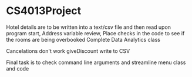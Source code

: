 # CS4013Project

Hotel details are to be written into a text/csv file and then read upon program start,
Address variable review,
Place checks in the code to see if the rooms are being overbooked
Complete Data Analytics class

Cancelations don't work
giveDiscount write to CSV


Final task is to check command line arguments and streamline menu class and code

